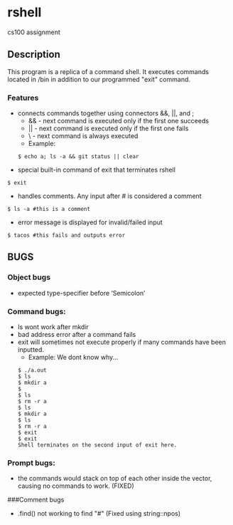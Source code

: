 # rshell
cs100 assignment


## Description
This program is a replica of a command shell. It executes commands located in /bin in addition
to our programmed "exit" command.

### Features
- connects commands together using connectors &&, ||, and ;
    * && - next command is executed only if the first one succeeds
    * || - next command is executed only if the first one fails
    * \ - next command is always executed
    * Example:
    ~~~
    $ echo a; ls -a && git status || clear
    ~~~
- special built-in command of exit that terminates rshell
~~~
$ exit
~~~
- handles comments. Any input after # is considered a comment
~~~
$ ls -a #this is a comment
~~~
- error message is displayed for invalid/failed input
~~~
$ tacos #this fails and outputs error
~~~

## BUGS
### Object bugs
- expected type-specifier before ‘Semicolon’

### Command bugs:
- ls wont work after mkdir
- bad address error after a command fails
- exit will sometimes not execute properly if many commands have been inputted.
    * Example: We dont know why...
    ~~~
    $ ./a.out
    $ ls
    $ mkdir a
    $
    $ ls
    $ rm -r a
    $ ls
    $ mkdir a
    $ ls
    $ rm -r a
    $ exit
    $ exit
    Shell terminates on the second input of exit here.
    ~~~


### Prompt bugs:
- the commands would stack on top of each other inside the vector, causing no commands to work. (FIXED)

###Comment bugs
- .find() not working to find "#" (Fixed using string::npos)
